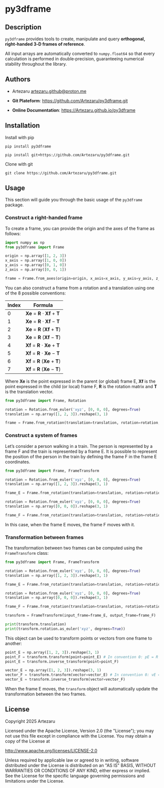 # py3dframe

## Description

`py3dframe` provides tools to create, manipulate and query **orthogonal,
right‑handed 3‑D frames of reference**.  

All input arrays are automatically converted to `numpy.float64` so that
every calculation is performed in double‑precision, guaranteeing numerical
stability throughout the library.

## Authors

- Artezaru <artezaru.github@proton.me>

- **Git Plateform**: https://github.com/Artezaru/py3dframe.git
- **Online Documentation**: https://Artezaru.github.io/py3dframe

## Installation

Install with pip

```
pip install py3dframe
```

```
pip install git+https://github.com/Artezaru/py3dframe.git
```

Clone with git

```
git clone https://github.com/Artezaru/py3dframe.git
```

## Usage

This section will guide you through the basic usage of the `py3dframe` package.

### Construct a right-handed frame

To create a frame, you can provide the origin and the axes of the frame as follows:

```python
import numpy as np
from py3dframe import Frame

origin = np.array([1, 2, 3])
x_axis = np.array([1, 0, 0])
y_axis = np.array([0, 1, 0])
z_axis = np.array([0, 0, 1])

frame = Frame.from_axes(origin=origin, x_axis=x_axis, y_axis=y_axis, z_axis=z_axis)
```

You can also construct a frame from a rotation and a translation using one of the 8 possible conventions:

| Index | Formula |
|-------|---------|
| 0 | **Xe** = **R** ⋅ **Xf** + **T** |
| 1 | **Xe** = **R** ⋅ **Xf** − **T** |
| 2 | **Xe** = **R** (**Xf** + **T**) |
| 3 | **Xe** = **R** (**Xf** − **T**) |
| 4 | **Xf** = **R** ⋅ **Xe** + **T** |
| 5 | **Xf** = **R** ⋅ **Xe** − **T** |
| 6 | **Xf** = **R** (**Xe** + **T**) |
| 7 | **Xf** = **R** (**Xe** − **T**) |

Where **Xe** is the point expressed in the parent (or global) frame E, **Xf** is the point expressed in the child (or local) frame F, **R** is the rotation matrix and **T** is the translation vector.

```python
from py3dframe import Frame, Rotation

rotation = Rotation.from_euler('xyz', [0, 0, 0], degrees=True)
translation = np.array([1, 2, 3]).reshape(3, 1)

frame = Frame.from_rotation(translation=translation, rotation=rotation, convention=0)
```

### Construct a system of frames

Let’s consider a person walking in a train.
The person is represented by a frame F and the train is represented by a frame E.
It is possible to represent the position of the person in the train by defining the frame F in the frame E coordinates.

```python
from py3dframe import Frame, FrameTransform

rotation = Rotation.from_euler('xyz', [0, 0, 0], degrees=True)
translation = np.array([1, 2, 3]).reshape(3, 1)

frame_E = Frame.from_rotation(translation=translation, rotation=rotation, convention=0)

rotation = Rotation.from_euler('xyz', [0, 0, 0], degrees=True)
translation = np.array([0, 0, 0]).reshape(3, 1)

frame_F = Frame.from_rotation(translation=translation, rotation=rotation, convention=0, parent=frame_E)
```

In this case, when the frame E moves, the frame F moves with it.

### Transformation between frames

The transformation between two frames can be computed using the `FrameTransform` class:

```python
from py3dframe import Frame, FrameTransform

rotation = Rotation.from_euler('xyz', [0, 0, 0], degrees=True)
translation = np.array([1, 2, 3]).reshape(3, 1)

frame_E = Frame.from_rotation(translation=translation, rotation=rotation, convention=0)

rotation = Rotation.from_euler('xyz', [0, 0, 0], degrees=True)
translation = np.array([0, 0, 0]).reshape(3, 1)

frame_F = Frame.from_rotation(translation=translation, rotation=rotation, convention=0, parent=frame_E)

transform = FrameTransform(input_frame=frame_E, output_frame=frame_F)

print(transform.translation)
print(transform.rotation.as_euler('xyz', degrees=True))
```

This object can be used to transform points or vectors from one frame to another:

```python
point_E = np.array([1, 2, 3]).reshape(3, 1)
point_F = transform.transform(point=point_E) # In convention 0: pE = R * pF + T
point_E = transform.inverse_transform(point=point_F)

vector_E = np.array([1, 2, 3]).reshape(3, 1)
vector_F = transform.transform(vector=vector_E) # In convention 0: vE = R * vF
vector_E = transform.inverse_transform(vector=vector_F)
```

When the frame E moves, the `transform` object will automatically update the transformation between the two frames.

## License

Copyright 2025 Artezaru

Licensed under the Apache License, Version 2.0 (the "License");
you may not use this file except in compliance with the License.
You may obtain a copy of the License at

http://www.apache.org/licenses/LICENSE-2.0

Unless required by applicable law or agreed to in writing, software
distributed under the License is distributed on an "AS IS" BASIS,
WITHOUT WARRANTIES OR CONDITIONS OF ANY KIND, either express or implied.
See the License for the specific language governing permissions and
limitations under the License.
